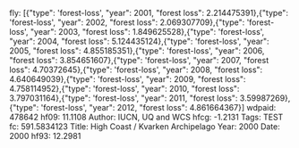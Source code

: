 fly: [{"type": 'forest-loss', "year": 2001, "forest loss": 2.214475391},{"type": 'forest-loss', "year": 2002, "forest loss": 2.069307709},{"type": 'forest-loss', "year": 2003, "forest loss": 1.849625528},{"type": 'forest-loss', "year": 2004, "forest loss": 5.124435124},{"type": 'forest-loss', "year": 2005, "forest loss": 4.855185351},{"type": 'forest-loss', "year": 2006, "forest loss": 3.854651607},{"type": 'forest-loss', "year": 2007, "forest loss": 4.70372645},{"type": 'forest-loss', "year": 2008, "forest loss": 4.640649039},{"type": 'forest-loss', "year": 2009, "forest loss": 4.758114952},{"type": 'forest-loss', "year": 2010, "forest loss": 3.797031164},{"type": 'forest-loss', "year": 2011, "forest loss": 3.59987269},{"type": 'forest-loss', "year": 2012, "forest loss": 4.861664367}]
wdpaid: 478642
hf09: 11.1108
Author: IUCN, UQ and WCS
hfcg: -1.2131
Tags: TEST
fc: 591.5834123
Title: High Coast / Kvarken Archipelago
Year: 2000
Date: 2000
hf93: 12.2981
